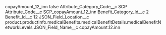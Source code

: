 <?xml version="1.0" encoding="UTF-8"?>
<CustomMetadata xmlns="http://soap.sforce.com/2006/04/metadata" xmlns:xsi="http://www.w3.org/2001/XMLSchema-instance" xmlns:xsd="http://www.w3.org/2001/XMLSchema">
    <label>copayAmount_12_inn</label>
    <protected>false</protected>
    <values>
        <field>Attribute_Category_Code__c</field>
        <value xsi:type="xsd:string">SCP</value>
    </values>
    <values>
        <field>Attribute_Code__c</field>
        <value xsi:type="xsd:string">SCP_copayAmount_12_inn</value>
    </values>
    <values>
        <field>Benefit_Category_Id__c</field>
        <value xsi:type="xsd:string">2</value>
    </values>
    <values>
        <field>Benefit_Id__c</field>
        <value xsi:type="xsd:string">12</value>
    </values>
    <values>
        <field>JSON_Field_Location__c</field>
        <value xsi:type="xsd:string">product.productInfo.medicalBenefits.medicalBenefitDetails.medicalBenefitNetworkLevels</value>
    </values>
    <values>
        <field>JSON_Field_Name__c</field>
        <value xsi:type="xsd:string">copayAmount.12.inn</value>
    </values>
</CustomMetadata>
